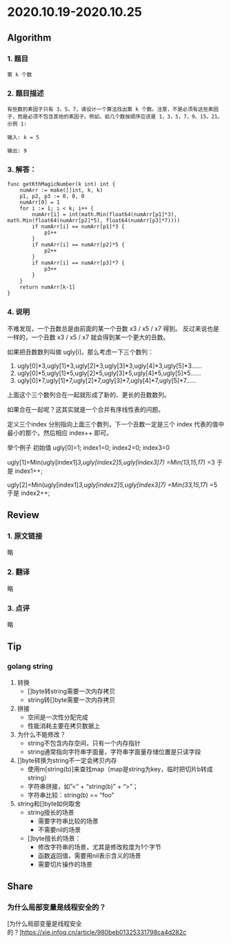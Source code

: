 # 2020.10.19-2020.10.25

## Algorithm
### 1. 题目
```
第 k 个数
```
### 2. 题目描述
```
有些数的素因子只有 3，5，7，请设计一个算法找出第 k 个数。注意，不是必须有这些素因子，而是必须不包含其他的素因子。例如，前几个数按顺序应该是 1，3，5，7，9，15，21。
示例 1:

输入: k = 5

输出: 9
```

### 3. 解答：
```golang
func getKthMagicNumber(k int) int {
	numArr := make([]int, k, k)
	p1, p2, p3 := 0, 0, 0
	numArr[0] = 1
	for i := 1; i < k; i++ {
		numArr[i] = int(math.Min(float64(numArr[p1]*3), math.Min(float64(numArr[p2]*5), float64(numArr[p3]*7))))
		if numArr[i] == numArr[p1]*3 {
			p1++
		}
		if numArr[i] == numArr[p2]*5 {
			p2++
		}
		if numArr[i] == numArr[p3]*7 {
			p3++
		}
	}
	return numArr[k-1]
}
```
### 4. 说明
不难发现，一个丑数总是由前面的某一个丑数 x3 / x5 / x7 得到。
反过来说也是一样的，一个丑数 x3 / x5 / x7 就会得到某一个更大的丑数。

如果把丑数数列叫做 ugly[i]，那么考虑一下三个数列：
1. ugly[0]*3,ugly[1]*3,ugly[2]*3,ugly[3]*3,ugly[4]*3,ugly[5]*3……
2. ugly[0]*5,ugly[1]*5,ugly[2]*5,ugly[3]*5,ugly[4]*5,ugly[5]*5……
3. ugly[0]*7,ugly[1]*7,ugly[2]*7,ugly[3]*7,ugly[4]*7,ugly[5]*7……

上面这个三个数列合在一起就形成了新的、更长的丑数数列。

如果合在一起呢？这其实就是一个合并有序线性表的问题。

定义三个index 分别指向上面三个数列，下一个丑数一定是三个 index 代表的值中最小的那个。然后相应 index++ 即可。

举个例子
初始值 ugly[0]=1; index1=0; index2=0; index3=0


ugly[1]=Min(ugly[index1]*3,ugly[index2]*5,ugly[index3]*7)
=Min(1*3,1*5,1*7)
=3
于是 index1++;

ugly[2]=Min(ugly[index1]*3,ugly[index2]*5,ugly[index3]*7)
=Min(3*3,1*5,1*7)
=5
于是 index2++;


## Review
### 1. 原文链接
略

### 2. 翻译
略

### 3. 点评
略

## Tip
### golang string
1. 转换
    * []byte转string需要一次内存拷贝
    * string转[]byte需要一次内存拷贝
2. 拼接
    * 空间是一次性分配完成
    * 性能消耗主要在拷贝数据上
3. 为什么不能修改？
    * string不包含内存空间，只有一个内存指针
    * string通常指向字符串字面量，字符串字面量存储位置是只读字段
4. []byte转换为string不一定会拷贝内存
    * 使用m[string(b)]来查找map（map是string为key，临时把切片b转成string）
    * 字符串拼接，如”<” + “string(b)” + “>”；
    * 字符串比较：string(b) == “foo”
5. string和[]byte如何取舍
    * string擅长的场景
        * 需要字符串比较的场景
        * 不需要nil的场景
    * []byte擅长的场景：
        * 修改字符串的场景，尤其是修改粒度为1个字节
        * 函数返回值，需要用nil表示含义的场景
        * 需要切片操作的场景

## Share
### 为什么局部变量是线程安全的？
[为什么局部变量是线程安全的？]https://xie.infoq.cn/article/980beb01325331798ca4d282c